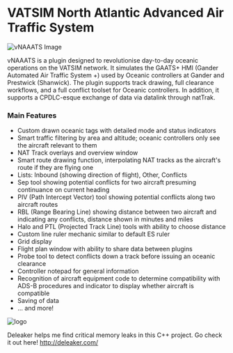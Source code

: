 # VATSIM North Atlantic Advanced Air Traffic System
![vNAAATS Image](https://i.imgur.com/452ZeM2.png)

vNAAATS is a plugin designed to revolutionise day-to-day oceanic operations on the VATSIM network. It simulates the GAATS+ HMI (Gander Automated Air Traffic System +) used by Oceanic controllers at Gander and Prestwick (Shanwick). The plugin supports track drawing, full clearance workflows, and a full conflict toolset for Oceanic controllers. In addition, it supports a CPDLC-esque exchange of data via datalink through natTrak.

### Main Features
- Custom drawn oceanic tags with detailed mode and status indicators
- Smart traffic filtering by area and altitude; oceanic controllers only see the aircraft relevant to them
- NAT Track overlays and overview window
- Smart route drawing function, interpolating NAT tracks as the aircraft's route if they are flying one
- Lists: Inbound (showing direction of flight), Other, Conflicts
- Sep tool showing potential conflicts for two aircraft presuming continuance on current heading
- PIV (Path Intercept Vector) tool showing potential conflicts along two aircraft routes
- RBL (Range Bearing Line) showing distance between two aircraft and indicating any conflicts, distance shown in minutes and miles
- Halo and PTL (Projected Track Line) tools with ability to choose distance
- Custom line ruler mechanic similar to default ES ruler
- Grid display
- Flight plan window with ability to share data between plugins
- Probe tool to detect conflicts down a track before issuing an oceanic clearance
- Controller notepad for general information
- Recognition of aircraft equipment code to determine compatibility with ADS-B procedures and indicator to display whether aircraft is compatible
- Saving of data
- ... and more!

![logo](https://resources.ganderoceanic.com/media/img/brand/bnr/small_bnr.png)

Deleaker helps me find critical memory leaks in this C++ project. Go check it out here! http://deleaker.com/
